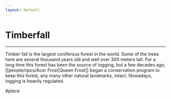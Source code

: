 ```yaml
---
layout: default
---
```


# Timberfall
---

Timber fall is the largest coniferous forest in the world. Some of the trees here are several thousand years old and well over 300 meters tall. For a long time this forest has been the source of logging, but a few decades ago, [[people/npcs/Acer Frost|Queen Frost]] began a conservation program to keep this forest, any many other natural landmarks, intact. Nowadays, logging is heavily regulated.

#place